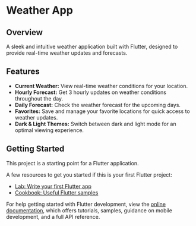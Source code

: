 # Weather App

## Overview

A sleek and intuitive weather application built with Flutter, designed to provide real-time weather updates and forecasts. 

## Features

- **Current Weather:** View real-time weather conditions for your location.
- **Hourly Forecast:** Get 3 hourly updates on weather conditions throughout the day.
- **Daily Forecast:** Check the weather forecast for the upcoming days.
- **Favorites:** Save and manage your favorite locations for quick access to weather updates.
- **Dark & Light Themes:** Switch between dark and light mode for an optimal viewing experience.
  
## Getting Started

This project is a starting point for a Flutter application.

A few resources to get you started if this is your first Flutter project:

- [Lab: Write your first Flutter app](https://docs.flutter.dev/get-started/codelab)
- [Cookbook: Useful Flutter samples](https://docs.flutter.dev/cookbook)

For help getting started with Flutter development, view the
[online documentation](https://docs.flutter.dev/), which offers tutorials,
samples, guidance on mobile development, and a full API reference.
